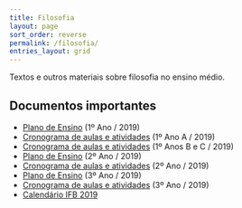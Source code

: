 ```yaml
---
title: Filosofia
layout: page
sort_order: reverse
permalink: /filosofia/
entries_layout: grid
---
```


Textos e outros materiais sobre filosofia no ensino médio.

## Documentos importantes

 - [Plano de Ensino](https://drive.google.com/open?id=1tUsyrq8YfOkpXdbZxlHnc76XpNbDJXuXOVJsVFlYv4k) (1º Ano / 2019)
 - [Cronograma de aulas e atividades](https://docs.google.com/document/d/1fcBvvnL7IniZPl0eCIxgb8rogq4wqtfb3v-Bju_Wz9U/edit?usp=sharing) (1º Ano A / 2019)
 - [Cronograma de aulas e atividades](https://drive.google.com/open?id=1bkRmFXnfeYgzBmRAxkHM_Uih8_aD-wYMcfgYUDb6vn4) (1º Anos B e C / 2019)
 - [Plano de Ensino](https://drive.google.com/open?id=1mgYWEd0R6Yk0lD0CBvW7HvMRgiHTBU1_l8mi4mcX1aE) (2º Ano / 2019)
 - [Cronograma de aulas e atividades](https://docs.google.com/document/d/1DWYuA58jjimJAr8yLWl7J-FXXu52UO2HKqC1e81sg90/edit?usp=sharing) (2º Ano / 2019)
 - [Plano de Ensino](https://drive.google.com/open?id=1wpEIQJsmU5LQX8Au728j4tn-9qdVMCW0wz97-SbEfwo) (3º Ano / 2019)
 - [Cronograma de aulas e atividades](https://docs.google.com/document/d/1jEAr69zB5z6EqPxbv77mSu_YJclFvNPk2fAsdilH_qs/edit?usp=sharing) (3º Ano / 2019)
 - [Calendário IFB 2019](https://drive.google.com/file/d/1NIkkbP2CpPysL3pozXQn2aV_UCN-lCPT/view?usp=sharing)
